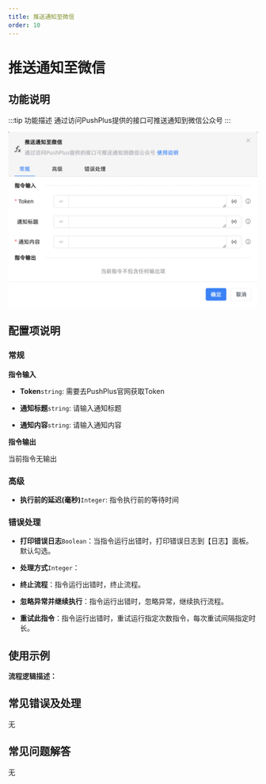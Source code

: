 ```yaml
---
title: 推送通知至微信
order: 10
---
```


# 推送通知至微信

## 功能说明

:::tip 功能描述
通过访问PushPlus提供的接口可推送通知到微信公众号
:::

![推送通知至微信](../../../assets/推送通知至微信_command.png)

## 配置项说明

### 常规

**指令输入**

- **Token**`string`: 需要去PushPlus官网获取Token

- **通知标题**`string`: 请输入通知标题

- **通知内容**`string`: 请输入通知内容


**指令输出**

当前指令无输出

### 高级

- **执行前的延迟(毫秒)**`Integer`: 指令执行前的等待时间

### 错误处理

- **打印错误日志**`Boolean`：当指令运行出错时，打印错误日志到【日志】面板。默认勾选。

- **处理方式**`Integer`：

 - **终止流程**：指令运行出错时，终止流程。

 - **忽略异常并继续执行**：指令运行出错时，忽略异常，继续执行流程。

 - **重试此指令**：指令运行出错时，重试运行指定次数指令，每次重试间隔指定时长。

## 使用示例

**流程逻辑描述：** 

## 常见错误及处理

无

## 常见问题解答

无


